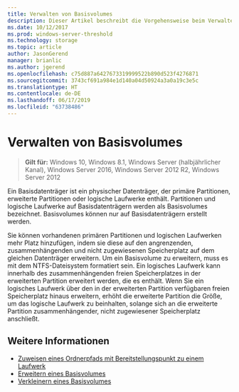 ```yaml
---
title: Verwalten von Basisvolumes
description: Dieser Artikel beschreibt die Vorgehensweise beim Verwalten von Basisvolumes.
ms.date: 10/12/2017
ms.prod: windows-server-threshold
ms.technology: storage
ms.topic: article
author: JasonGerend
manager: brianlic
ms.author: jgerend
ms.openlocfilehash: c75d887a6427673319999522b890d523f4276871
ms.sourcegitcommit: 3743cf691a984e1d140a04d50924a3a0a19c3e5c
ms.translationtype: HT
ms.contentlocale: de-DE
ms.lasthandoff: 06/17/2019
ms.locfileid: "63738486"
---
```

# <a name="manage-basic-volumes"></a>Verwalten von Basisvolumes

> **Gilt für:** Windows 10, Windows 8.1, Windows Server (halbjährlicher Kanal), Windows Server 2016, Windows Server 2012 R2, Windows Server 2012

Ein Basisdatenträger ist ein physischer Datenträger, der primäre Partitionen, erweiterte Partitionen oder logische Laufwerke enthält. Partitionen und logische Laufwerke auf Basisdatenträgern werden als Basisvolumes bezeichnet. Basisvolumes können nur auf Basisdatenträgern erstellt werden.

Sie können vorhandenen primären Partitionen und logischen Laufwerken mehr Platz hinzufügen, indem sie diese auf den angrenzenden, zusammenhängenden und nicht zugewiesenen Speicherplatz auf dem gleichen Datenträger erweitern. Um ein Basisvolume zu erweitern, muss es mit dem NTFS-Dateisystem formatiert sein. Ein logisches Laufwerk kann innerhalb des zusammenhängenden freien Speicherplatzes in der erweiterten Partition erweitert werden, die es enthält. Wenn Sie ein logisches Laufwerk über den in der erweiterten Partition verfügbaren freien Speicherplatz hinaus erweitern, erhöht die erweiterte Partition die Größe, um das logische Laufwerk zu beinhalten, solange sich an die erweiterte Partition zusammenhängender, nicht zugewiesener Speicherplatz anschließt.

## <a name="see-also"></a>Weitere Informationen

-   [Zuweisen eines Ordnerpfads mit Bereitstellungspunkt zu einem Laufwerk](assign-a-mount-point-folder-path-to-a-drive.md)
-   [Erweitern eines Basisvolumes](extend-a-basic-volume.md)
-   [Verkleinern eines Basisvolumes](shrink-a-basic-volume.md)